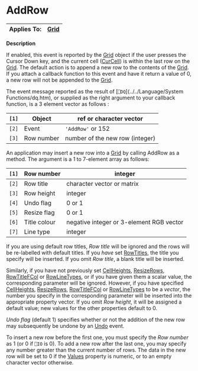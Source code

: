 



<h1 class="heading"><span class="name">AddRow</span></h1>

| Applies To: | [Grid](./grid.md) |
| --- | ---  |


**Description**


If enabled, this event is reported by the [Grid](./grid.md) object if the user presses the Cursor Down key, and the current cell ([CurCell](./curcell.md))
is within the last row on the [Grid](./grid.md). The default
action is to append a new row to the contents of the [Grid](./grid.md).
If you attach a callback function to this event and have it return a value of 0,
a new row will not be appended to the [Grid](./grid.md).


The event message reported as the result of [`⎕DQ`](../../Language/System Functions/dq.htm),
or supplied as the right argument to your callback function, is a 3 element
vector as follows :


| `[1]` | Object | ref or character vector |
| --- | --- | ---  |
| `[2]` | Event | `'AddRow'` or 152 |
| `[3]` | Row number | number of the new row (integer) |


An application may insert a new row into a [Grid](./grid.md) by calling AddRow as a method. The argument is a 1 to 7-element array as follows:


| `[1]` | Row number | integer |
| --- | --- | ---  |
| `[2]` | Row title | character vector or matrix |
| `[3]` | Row height | integer |
| `[4]` | Undo flag | 0 or 1 |
| `[5]` | Resize flag | 0 or 1 |
| `[6]` | Title colour | negative integer or 3-element RGB vector |
| `[7]` | Line type | integer |





If you are using default row titles, *Row title* will be ignored and the
rows will be re-labelled with default titles. If you *have* set [RowTitles](./rowtitles.md),
the title you specify will be inserted. If you omit *Row title*, a blank
title will be inserted.


Similarly, if you have not previously set [CellHeights](./cellheights.md),
[ResizeRows](./resizerows.md), [RowTitleFCol](./rowtitlefcol.md) or [RowLineTypes](./rowlinetypes.md), or if you have given
them a scalar value, the corresponding parameter will be ignored. However, if
you have specified [CellHeights](./cellheights.md), [ResizeRows](./resizerows.md),
[RowTitleFCol](./rowtitlefcol.md) or [RowLineTypes](./rowlinetypes.md) to be a *vector*, the number you specify in the corresponding parameter
will be inserted into the appropriate property vector. If you omit *Row height*,
it will be assigned a default value; new values for the other properties default
to 0.


*Undo flag* (default 1) specifies whether or not the addition of the new
row may subsequently be undone by an [Undo](./undo.md) event.


To insert a new row before the first one, you must specify the *Row number* as 1 (or 0 if `⎕IO` is 0). To add a new row
after the last one, you may specify any number greater than the current number
of rows. The data in the new row will be set to 0 if the [Values](./values.md) property is numeric, or to an empty character vector otherwise.


